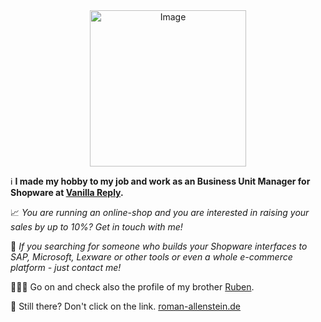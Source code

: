 <div align="center">
    <img src="https://roman-allenstein.de/logo.png" alt="Image" width="250" height="250" /><br />
</div>

ℹ️ **I made my hobby to my job and work as an Business Unit Manager for Shopware at [Vanilla Reply](https://vanilla.reply.com/).**

📈 *You are running an online-shop and you are interested in raising your sales by up to 10%? Get in touch with me!*

👀 *If you searching for someone who builds your Shopware interfaces to SAP, Microsoft, Lexware or other tools or even a whole e-commerce platform - just contact me!*

👨🏼‍💻 Go on and check also the profile of my brother [Ruben](https://github.com/ruben-allenstein/ruben-allenstein).

🔗 Still there? Don't click on the link. [roman-allenstein.de](https://roman-allenstein.de)
